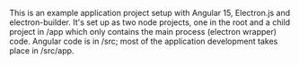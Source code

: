 This is an example application project setup with Angular 15, Electron.js and electron-builder. It's set up as two node projects, one in the root and a child project in /app which only contains the main process (electron wrapper) code. Angular code is in /src; most of the application development takes place in /src/app.
